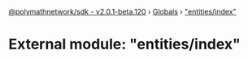 [@polymathnetwork/sdk - v2.0.1-beta.120](../README.md) › [Globals](../globals.md) › ["entities/index"](_entities_index_.md)

# External module: "entities/index"
